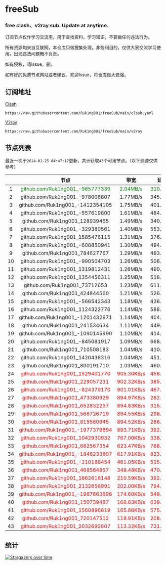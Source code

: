 # freeSub
### free clash、v2ray sub. Update at anytime.

订阅节点仅作学习交流用，用于查找资料，学习知识，不要做任何违法行为。

所有资源均来自互联网，本仓库只做搜集处理，非盈利目的，仅供大家交流学习使用，出现违法问题概不负责。

如有侵权，请Issue，删。

如有好的免费节点网站或者建议，欢迎Issue，将仓库做大做强。

## 订阅地址
[Clash](https://raw.githubusercontent.com/Ruk1ng001/freeSub/main/clash.yaml)
```
https://raw.githubusercontent.com/Ruk1ng001/freeSub/main/clash.yaml
```
[V2ray](https://raw.githubusercontent.com/Ruk1ng001/freeSub/main/v2ray)
```
https://raw.githubusercontent.com/Ruk1ng001/freeSub/main/v2ray
```

## 节点列表

最近一次于`2024-01-25 04:47:17`更新，共计获取`43`个可用节点。（以下测速仅供参考）

|  | 节点 | 带宽 | 延迟 |
|:-:|:--:|:--:|:--:|
 | 1 | <font color=green>github.com/Ruk1ng001_-965777339</font> | <font color=green>2.04MB/s</font> | <font color=green>310.00ms</font> |
 | 2 | github.com/Ruk1ng001_-978008807 | 1.77MB/s | 345.00ms |
 | 3 | github.com/Ruk1ng001_-1412354105 | 1.75MB/s | 401.00ms |
 | 4 | github.com/Ruk1ng001_-557619800 | 1.61MB/s | 484.00ms |
 | 5 | github.com/Ruk1ng001_128939465 | 1.49MB/s | 340.00ms |
 | 6 | github.com/Ruk1ng001_-329380561 | 1.40MB/s | 553.00ms |
 | 7 | github.com/Ruk1ng001_1585476115 | 1.31MB/s | 376.00ms |
 | 8 | github.com/Ruk1ng001_-608850941 | 1.30MB/s | 494.00ms |
 | 9 | github.com/Ruk1ng001_784627767 | 1.29MB/s | 483.00ms |
 | 10 | github.com/Ruk1ng001_-990504703 | 1.26MB/s | 506.00ms |
 | 11 | github.com/Ruk1ng001_1319812431 | 1.26MB/s | 490.00ms |
 | 12 | github.com/Ruk1ng001_1354456311 | 1.25MB/s | 518.00ms |
 | 13 | github.com/Ruk1ng001_73712653 | 1.23MB/s | 611.00ms |
 | 14 | github.com/Ruk1ng001_424844560 | 1.21MB/s | 526.00ms |
 | 15 | github.com/Ruk1ng001_-566542343 | 1.18MB/s | 436.00ms |
 | 16 | github.com/Ruk1ng001_1124322776 | 1.14MB/s | 588.00ms |
 | 17 | github.com/Ruk1ng001_-1201432971 | 1.14MB/s | 404.00ms |
 | 18 | github.com/Ruk1ng001_241534634 | 1.11MB/s | 449.00ms |
 | 19 | github.com/Ruk1ng001_-1090145990 | 1.10MB/s | 414.00ms |
 | 20 | github.com/Ruk1ng001_-845081917 | 1.09MB/s | 668.00ms |
 | 21 | github.com/Ruk1ng001_710508183 | 1.04MB/s | 410.00ms |
 | 22 | github.com/Ruk1ng001_1420438316 | 1.04MB/s | 451.00ms |
 | 23 | github.com/Ruk1ng001_800191710 | 1.03MB/s | 460.00ms |
 | 24 | <font color=red>github.com/Ruk1ng001_1529401770</font> | <font color=red>905.30KB/s</font> | <font color=red>458.00ms</font> |
 | 25 | <font color=red>github.com/Ruk1ng001_229057231</font> | <font color=red>902.32KB/s</font> | <font color=red>385.00ms</font> |
 | 26 | <font color=red>github.com/Ruk1ng001_-824379170</font> | <font color=red>901.01KB/s</font> | <font color=red>467.00ms</font> |
 | 27 | <font color=red>github.com/Ruk1ng001_473380929</font> | <font color=red>894.97KB/s</font> | <font color=red>282.00ms</font> |
 | 28 | <font color=red>github.com/Ruk1ng001_652832297</font> | <font color=red>894.83KB/s</font> | <font color=red>315.00ms</font> |
 | 29 | <font color=red>github.com/Ruk1ng001_566726719</font> | <font color=red>894.55KB/s</font> | <font color=red>298.00ms</font> |
 | 30 | <font color=red>github.com/Ruk1ng001_815580945</font> | <font color=red>894.52KB/s</font> | <font color=red>286.00ms</font> |
 | 31 | <font color=red>github.com/Ruk1ng001_-1977379894</font> | <font color=red>893.71KB/s</font> | <font color=red>392.00ms</font> |
 | 32 | <font color=red>github.com/Ruk1ng001_1042930932</font> | <font color=red>767.00KB/s</font> | <font color=red>338.00ms</font> |
 | 33 | <font color=red>github.com/Ruk1ng001_682567354</font> | <font color=red>623.47KB/s</font> | <font color=red>768.00ms</font> |
 | 34 | <font color=red>github.com/Ruk1ng001_-1848233807</font> | <font color=red>617.91KB/s</font> | <font color=red>823.00ms</font> |
 | 35 | <font color=red>github.com/Ruk1ng001_-210188454</font> | <font color=red>461.05KB/s</font> | <font color=red>515.00ms</font> |
 | 36 | <font color=red>github.com/Ruk1ng001_468564857</font> | <font color=red>349.48KB/s</font> | <font color=red>470.00ms</font> |
 | 37 | <font color=red>github.com/Ruk1ng001_1862618148</font> | <font color=red>210.59KB/s</font> | <font color=red>392.00ms</font> |
 | 38 | <font color=red>github.com/Ruk1ng001_2132656991</font> | <font color=red>202.00KB/s</font> | <font color=red>794.00ms</font> |
 | 39 | <font color=red>github.com/Ruk1ng001_-1967663896</font> | <font color=red>174.60KB/s</font> | <font color=red>549.00ms</font> |
 | 40 | <font color=red>github.com/Ruk1ng001_150739487</font> | <font color=red>168.63KB/s</font> | <font color=red>639.00ms</font> |
 | 41 | <font color=red>github.com/Ruk1ng001_1560896819</font> | <font color=red>165.86KB/s</font> | <font color=red>575.00ms</font> |
 | 42 | <font color=red>github.com/Ruk1ng001_720147512</font> | <font color=red>119.91KB/s</font> | <font color=red>208.00ms</font> |
 | 43 | <font color=red>github.com/Ruk1ng001_2032692807</font> | <font color=red>113.32KB/s</font> | <font color=red>731.00ms</font> |


## 统计

[![Stargazers over time](https://starchart.cc/Ruk1ng001/freeSub.svg)](https://starchart.cc/Ruk1ng001/freeSub)